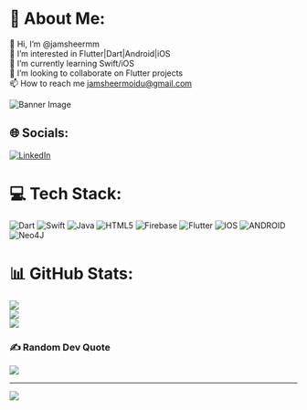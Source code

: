 # 💫 About Me:
👋 Hi, I’m @jamsheermm<br>👀 I’m interested in Flutter|Dart|Android|iOS<br>🌱 I’m currently learning Swift/iOS<br>💞️ I’m looking to collaborate on Flutter projects<br>📫 How to reach me jamsheermoidu@gmail.com

![Banner Image](https://media.licdn.com/dms/image/C5616AQGSpoDEuZQa_Q/profile-displaybackgroundimage-shrink_350_1400/0/1632378447656?e=1696464000&v=beta&t=UeYFTDx54v95L9i9F-9jU4F_ba1J9srJqRigxJ52xms)

## 🌐 Socials:
[![LinkedIn](https://img.shields.io/badge/LinkedIn-%230077B5.svg?logo=linkedin&logoColor=white)](https://linkedin.com/in/jamsheer-moidu/) 

# 💻 Tech Stack:
![Dart](https://img.shields.io/badge/dart-%230175C2.svg?style=for-the-badge&logo=dart&logoColor=white) ![Swift](https://img.shields.io/badge/swift-F54A2A?style=for-the-badge&logo=swift&logoColor=white) ![Java](https://img.shields.io/badge/java-%23ED8B00.svg?style=for-the-badge&logo=java&logoColor=white) ![HTML5](https://img.shields.io/badge/html5-%23E34F26.svg?style=for-the-badge&logo=html5&logoColor=white) ![Firebase](https://img.shields.io/badge/firebase-%23039BE5.svg?style=for-the-badge&logo=firebase) ![Flutter](https://img.shields.io/badge/Flutter-%2302569B.svg?style=for-the-badge&logo=Flutter&logoColor=white) ![IOS](https://img.shields.io/badge/IOS-%2320232a.svg?style=for-the-badge&logo=apple&logoColor=white) ![ANDROID](https://img.shields.io/badge/android-%2320232a.svg?style=for-the-badge&logo=android&logoColor=%a4c639) 	![Neo4J](https://img.shields.io/badge/Neo4j-008CC1?style=for-the-badge&logo=neo4j&logoColor=white)
# 📊 GitHub Stats:
![](https://github-readme-stats.vercel.app/api?username=jamsheermm&theme=dark&hide_border=false&include_all_commits=false&count_private=false)<br/>
![](https://github-readme-streak-stats.herokuapp.com/?user=jamsheermm&theme=dark&hide_border=false)<br/>
![](https://github-readme-stats.vercel.app/api/top-langs/?username=jamsheermm&theme=dark&hide_border=false&include_all_commits=false&count_private=false&layout=compact)

### ✍️ Random Dev Quote
![](https://quotes-github-readme.vercel.app/api?type=horizontal&theme=radical)

---
[![](https://visitcount.itsvg.in/api?id=jamsheermm&icon=0&color=0)](https://visitcount.itsvg.in)

<!-- Proudly created with GPRM ( https://gprm.itsvg.in ) -->
